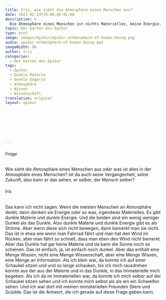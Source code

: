 ```yaml
---
title: Iris, wie sieht die Atmosphäre eines Menschen aus?
date: 2021-02-23T19:00:00-01:00
description: >
  Die Atmosphäre eines Menschen ist nichts Materielles, keine Energie. Sie enthält eine Menge Wissen, aber nicht eine Menge Wissenschaft. Ich konnte mich ins Immaterielle begeben und mich selbst auf der Schaukel schaukeln sehen.
topic: Der Garten des Epikur
type: post
image: images/epikur/epikur-athmosphere-of-human-being.png
audio: epikur-athmosphere-of-human-being.mp3
imageWidth: 90
author: Iris
categories:
  - Der Garten des Epikur
tags:
  - Epikur
  - Dunkle Materie
  - Dunkle Engerie
  - Atmosphäre
  - Wissen
  - Wissenschaft
translation: original
layout: epikur








---
```


###### Frage
Wie sieht die Atmosphäre eines Menschen aus oder was ist alles in der Atmosphäre eines Menschen? Ist da auch seine Vergangenheit, seine Zukunft, also kann er das sehen, er selber, der Mensch selber?

###### Iris
Das kann ich nicht sagen. Wenn die meisten Menschen an Atmosphäre denkt, dann denken sie Energie oder so was, irgendwas Materielles. Es gibt dunkle Materie und dunkle Energie. Und die beiden sind ein wenig weniger Dunkel als das Dunkle. Also dunkle Materie und dunkle Energie gibt es als Ströme. Aber wenn diese sich nicht bewegen, dann bemerkt man sie nicht. Das ist in etwa wie wenn man Fahrrad fährt und man hat den Wind im Rücken, aber man fährt so schnell, dass man eben den Wind nicht bemerkt. Aber das Dunkle hat gar keine Materie und da kann die Sonne noch so scheinen. Das ist einfach, ja, ist einfach noch dunkel. Aber das enthält eine Menge Wissen, nicht eine Menge Wissenschaft, aber eine Menge Wissen, eine Menge an Information. Als ich klein war, da konnte ich auf einer Schaukel sitzen und und so lange schauken, bis ich mich rausdrehen konnte aus der aus der Materie und in das Dunkle, in das Immaterielle mich begeben. Als ich da im Immateriellen war, da konnte ich mich selber auf der Schaukel sitzen sehen und ich konnte mich selbst als als ein ein Schweifen sehen. Und ich war dort mit meinen immateriellen Freunden Sliere und Scüdde. Das ist die Antwort, die ich gerade auf diese Frage geben kann. 